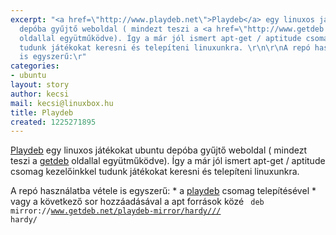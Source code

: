 ```yaml
---
excerpt: "<a href=\"http://www.playdeb.net\">Playdeb</a> egy linuxos játékokat ubuntu
  depóba gyűjtő weboldal ( mindezt teszi a <a href=\"http://www.getdeb.net\">getdeb</a>
  oldallal együtműködve). Így a már jól ismert apt-get / aptitude csomag kezelőinkkel
  tudunk játékokat keresni és telepíteni linuxunkra. \r\n\r\nA repó használatba vétele
  is egyszerű:\r"
categories:
- ubuntu
layout: story
author: kecsi
mail: kecsi@linuxbox.hu
title: Playdeb
created: 1225271895
---
```

<a href="http://www.playdeb.net">Playdeb</a> egy linuxos játékokat ubuntu depóba gyűjtő weboldal ( mindezt teszi a <a href="http://www.getdeb.net">getdeb</a> oldallal együtműködve). Így a már jól ismert apt-get / aptitude csomag kezelőinkkel tudunk játékokat keresni és telepíteni linuxunkra. 

A repó használatba vétele is egyszerű:
    *  a <a href="http://www.playdeb.net/playdeb_0.1-0~getdeb1_all.deb">playdeb</a> csomag telepítésével
    * vagy a következő sor hozzáadásával a apt források közé
<code>          deb mirror://www.getdeb.net/playdeb-mirror/hardy/// hardy/ </code>


